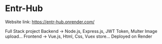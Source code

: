 # Entr-Hub

Website link: https://entr-hub.onrender.com/

Full Stack project
Backend -> Node.js, Express.js, JWT Token, Multer Image upload...
Frontend -> Vue.js, Html, Css, Vuex store...
Deployed on Render
